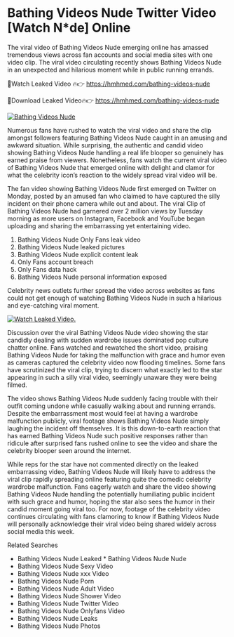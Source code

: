 ﻿# Bathing Videos Nude Twitter Video [Watch N*de] Online

The viral video of ﻿Bathing Videos Nude emerging online has amassed tremendous views across fan accounts and social media sites with one video clip. The viral video circulating recently shows ﻿Bathing Videos Nude in an unexpected and hilarious moment while in public running errands. 

🔴Watch Leaked Video 🔥👉  https://hmhmed.com/bathing-videos-nude 

🔴Download Leaked Video🔥👉  https://hmhmed.com/bathing-videos-nude 

[![Bathing Videos Nude](https://i.imgur.com/dJHk4Zq.gif)](https://hmhmed.com/bathing-videos-nude)

Numerous fans have rushed to watch the viral video and share the clip amongst followers featuring ﻿Bathing Videos Nude caught in an amusing and awkward situation. While surprising, the authentic and candid video showing ﻿Bathing Videos Nude handling a real life blooper so genuinely has earned praise from viewers. Nonetheless, fans watch the current viral video of ﻿Bathing Videos Nude that emerged online with delight and clamor for what the celebrity icon’s reaction to the widely spread viral video will be.

The fan video showing ﻿Bathing Videos Nude first emerged on Twitter on Monday, posted by an amused fan who claimed to have captured the silly incident on their phone camera while out and about. The viral Clip of ﻿Bathing Videos Nude had garnered over 2 million views by Tuesday morning as more users on Instagram, Facebook and YouTube began uploading and sharing the embarrassing yet entertaining video. 

1. ﻿Bathing Videos Nude Only Fans leak video
2. ﻿Bathing Videos Nude leaked pictures
3. ﻿Bathing Videos Nude explicit content leak
4. Only Fans account breach
5. Only Fans data hack
6. ﻿Bathing Videos Nude personal information exposed

Celebrity news outlets further spread the video across websites as fans could not get enough of watching ﻿Bathing Videos Nude in such a hilarious and eye-catching viral moment. 

[![Watch Leaked Video.](https://miro.medium.com/v2/resize:fit:828/format:webp/1*cilzJN44JGOrTw9NJCrNHA.gif "Watch Leaked Video")](https://hmhmed.com/bathing-videos-nude)

Discussion over the viral ﻿Bathing Videos Nude video showing the star candidly dealing with sudden wardrobe issues dominated pop culture chatter online. Fans watched and rewatched the short video, praising ﻿Bathing Videos Nude for taking the malfunction with grace and humor even as cameras captured the celebrity video now flooding timelines. Some fans have scrutinized the viral clip, trying to discern what exactly led to the star appearing in such a silly viral video, seemingly unaware they were being filmed.

The video shows ﻿Bathing Videos Nude suddenly facing trouble with their outfit coming undone while casually walking about and running errands. Despite the embarrassment most would feel at having a wardrobe malfunction publicly, viral footage shows ﻿Bathing Videos Nude simply laughing the incident off themselves. It is this down-to-earth reaction that has earned ﻿Bathing Videos Nude such positive responses rather than ridicule after surprised fans rushed online to see the video and share the celebrity blooper seen around the internet.  

While reps for the star have not commented directly on the leaked embarrassing video, ﻿Bathing Videos Nude will likely have to address the viral clip rapidly spreading online featuring quite the comedic celebrity wardrobe malfunction. Fans eagerly watch and share the video showing ﻿Bathing Videos Nude handling the potentially humiliating public incident with such grace and humor, hoping the star also sees the humor in their candid moment going viral too. For now, footage of the celebrity video continues circulating with fans clamoring to know if ﻿Bathing Videos Nude will personally acknowledge their viral video being shared widely across social media this week.

Related Searches
* ﻿Bathing Videos Nude Leaked
﻿* Bathing Videos Nude Nude
* ﻿Bathing Videos Nude Sexy Video
* ﻿Bathing Videos Nude xxx Video
* ﻿Bathing Videos Nude Porn
* ﻿Bathing Videos Nude Adult Video
* ﻿Bathing Videos Nude Shower Video
* ﻿Bathing Videos Nude Twitter Video
* ﻿Bathing Videos Nude Onlyfans Video
* ﻿Bathing Videos Nude Leaks
* ﻿Bathing Videos Nude Photos